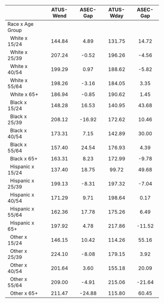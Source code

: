 
|                      |    ATUS-Wend |     ASEC-Gap |    ATUS-Wday |     ASEC-Gap |
| -------------------- | :----------: | :----------: | :----------: | :----------: |
| Race x Age Group     |              |              |              |              |
| &nbsp;&nbsp;White x 15/24 |       144.84 |         4.89 |       131.75 |        14.72 |
| &nbsp;&nbsp;White x 25/39 |       207.24 |        -0.52 |       196.26 |        -4.56 |
| &nbsp;&nbsp;White x 40/54 |       199.29 |         0.97 |       188.62 |        -5.82 |
| &nbsp;&nbsp;White x 55/64 |       198.26 |        -3.16 |       184.05 |         3.35 |
| &nbsp;&nbsp;White x 65+ |       186.94 |        -0.85 |       190.62 |         1.45 |
| &nbsp;&nbsp;Black x 15/24 |       148.28 |        16.53 |       140.95 |        43.68 |
| &nbsp;&nbsp;Black x 25/39 |       208.12 |       -16.92 |       172.62 |        10.46 |
| &nbsp;&nbsp;Black x 40/54 |       173.31 |         7.15 |       142.89 |        30.00 |
| &nbsp;&nbsp;Black x 55/64 |       157.40 |        24.54 |       176.93 |         4.39 |
| &nbsp;&nbsp;Black x 65+ |       163.31 |         8.23 |       172.99 |        -9.78 |
| &nbsp;&nbsp;Hispanic x 15/24 |       137.40 |        18.75 |        99.72 |        49.68 |
| &nbsp;&nbsp;Hispanic x 25/39 |       199.13 |        -8.31 |       197.32 |        -7.04 |
| &nbsp;&nbsp;Hispanic x 40/54 |       171.29 |         9.71 |       198.64 |         0.17 |
| &nbsp;&nbsp;Hispanic x 55/64 |       162.36 |        17.78 |       175.26 |         6.49 |
| &nbsp;&nbsp;Hispanic x 65+ |       197.92 |         4.78 |       217.86 |       -11.52 |
| &nbsp;&nbsp;Other x 15/24 |       146.15 |        10.42 |       114.26 |        55.16 |
| &nbsp;&nbsp;Other x 25/39 |       224.10 |        -8.08 |       179.15 |         3.92 |
| &nbsp;&nbsp;Other x 40/54 |       201.64 |         3.60 |       155.18 |        20.09 |
| &nbsp;&nbsp;Other x 55/64 |       209.00 |        -4.91 |       215.06 |       -21.64 |
| &nbsp;&nbsp;Other x 65+ |       211.47 |       -24.88 |       115.80 |        60.45 |

